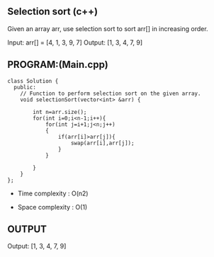 ## Selection sort (c++)
Given an array arr, use selection sort to sort arr[] in increasing order.

Input: arr[] = [4, 1, 3, 9, 7]
Output: [1, 3, 4, 7, 9]

## PROGRAM:(Main.cpp)
```
class Solution {
  public:
    // Function to perform selection sort on the given array.
    void selectionSort(vector<int> &arr) {
        
        int n=arr.size();
        for(int i=0;i<n-1;i++){
            for(int j=i+1;j<n;j++)
            {
                if(arr[i]>arr[j]){
                    swap(arr[i],arr[j]);
                }
            }
            
        }
    }
};
```
- Time complexity : O(n2)

- Space complexity : O(1)

## OUTPUT
Output: [1, 3, 4, 7, 9]

